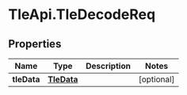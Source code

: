 # TleApi.TleDecodeReq

## Properties

Name | Type | Description | Notes
------------ | ------------- | ------------- | -------------
**tleData** | [**TleData**](TleData.md) |  | [optional] 


